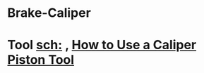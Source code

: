 # Brake-Caliper
# Tool [sch:](https://www.youtube.com/results?search_query=brake+caliper+piston+tool) , [How to Use a Caliper Piston Tool](https://youtu.be/UOBcAWw8Mj4)
